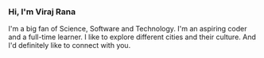 ### Hi, I'm Viraj Rana

I'm a big fan of Science, Software and Technology. I'm an aspiring coder and a full-time learner. I like to explore different cities and their culture.
And I'd definitely like to connect with you.   
